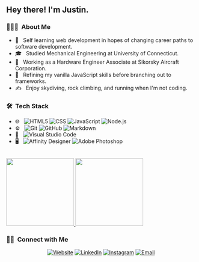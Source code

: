 <h2> Hey there! I'm Justin.</h2>

<h3> 👨🏻‍💻 &nbsp;About Me </h3>

- 🤔 &nbsp; Self learning web development in hopes of changing career paths to software development.
- 🎓 &nbsp; Studied Mechanical Engineering at University of Connecticut. 
- 💼 &nbsp; Working as a Hardware Engineer Associate at Sikorsky Aircraft Corporation. 
- 🌱 &nbsp; Refining my vanilla JavaScript skills before branching out to frameworks. 
- ✍️ &nbsp; Enjoy skydiving, rock climbing, and running when I'm not coding. 

<h3> 🛠 &nbsp;Tech Stack</h3>

- 🌐 &nbsp;
  ![HTML5](https://img.shields.io/badge/-HTML5-333333?style=flat&logo=HTML5)
  ![CSS](https://img.shields.io/badge/-CSS-333333?style=flat&logo=CSS3&logoColor=1572B6)
  ![JavaScript](https://img.shields.io/badge/-JavaScript-333333?style=flat&logo=javascript)
  ![Node.js](https://img.shields.io/badge/-Node.js-333333?style=flat&logo=node.js)
- ⚙️ &nbsp;
  ![Git](https://img.shields.io/badge/-Git-333333?style=flat&logo=git)
  ![GitHub](https://img.shields.io/badge/-GitHub-333333?style=flat&logo=github)
  ![Markdown](https://img.shields.io/badge/-Markdown-333333?style=flat&logo=markdown)
- 🔧 &nbsp;
  ![Visual Studio Code](https://img.shields.io/badge/-Visual%20Studio%20Code-333333?style=flat&logo=visual-studio-code&logoColor=007ACC)
- 🖥 &nbsp;
  ![Affinity Designer](https://img.shields.io/badge/-Affinity%20Designer-333333?style=flat&logo=affinity-designer)
  ![Adobe Photoshop](https://img.shields.io/badge/-Photoshop-333333?style=flat&logo=adobe-photoshop)

<br/>

<a href="https://github.com/AVS1508">
  <img height="180em" src="https://github-readme-stats.vercel.app/api?username=justin-gallo&theme=buefy&show_icons=true" />
  <img height="180em" src="https://github-readme-stats.vercel.app/api/top-langs/?username=justin-gallo&theme=buefy&layout=compact" />
</a>

<br/>

<h3> 🤝🏻 &nbsp;Connect with Me </h3>

<p align="center">
<a href="https://www.justingallo.dev/"><img alt="Website" src="https://img.shields.io/badge/Website-www.justingallo.dev-blue?style=flat-square&logo=google-chrome"></a>
<a href="https://www.linkedin.com/in/justin-gallo-291083160/"><img alt="LinkedIn" src="https://img.shields.io/badge/LinkedIn-Justin%20Gallo-blue?style=flat-square&logo=linkedin"></a>
<a href="https://www.instagram.com/justin_gallo/"><img alt="Instagram" src="https://img.shields.io/badge/Instagram-justin_gallo-blue?style=flat-square&logo=instagram"></a>
<a href="mailto:contact@justingallo.dev"><img alt="Email" src="https://img.shields.io/badge/Email-contact@justingallo.dev-blue?style=flat-square&logo=gmail"></a>
</p>
